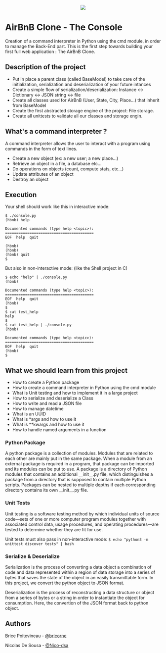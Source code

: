 <p align="center">
  <img src="https://github.com/bricorne/holbertonschool-AirBnB_clone/assets/124582867/76c9d1b9-4265-4073-8534-fb088aeb8c5d">
</p>

<h1> AirBnB Clone - The Console</h1>
Creation of a command interpreter in Python using the cmd module, in order to manage the Back-End part. This is the first step towards building your first full web application : The AirBnB Clone.

<h2> Description of the project</h2></p>

-  Put in place a parent class (called BaseModel) to take care of the initialization, serialization and deserialization of your future intances
-  Create a simple flow of serialization/deserialization: Instance <-> Dictionary <-> JSON string <-> file
-  Create all classes used for AirBnB (User, State, City, Place…) that inherit from BaseModel
-  Create the first abstracted storage engine of the project: File storage.
-  Create all unittests to validate all our classes and storage engin.

<h2> What's a command interpreter ?</h2></p>
A command interpreter allows the user to interact with a program using commands in the form of text lines.

-  Create a new object (ex: a new user; a new place...)
-  Retrieve an object in a file, a database etc...
-  Do operations on objects (count, compute stats, etc...)
-  Update attributes of an object
-  Destroy an object

<h2> Execution</h2></p>
Your shell should work like this in interactive mode:

```
$ ./console.py
(hbnb) help

Documented commands (type help <topic>):
========================================
EOF  help  quit

(hbnb) 
(hbnb) 
(hbnb) quit
$
```
But also in non-interactive mode: (like the Shell project in C)

```
$ echo "help" | ./console.py
(hbnb)

Documented commands (type help <topic>):
========================================
EOF  help  quit
(hbnb) 
$
$ cat test_help
help
$
$ cat test_help | ./console.py
(hbnb)

Documented commands (type help <topic>):
========================================
EOF  help  quit
(hbnb) 
$
```

<h2> What we should learn from this project</h2></p>

- How to create a Python package
- How to create a command interpreter in Python using the cmd module
- What is Unit testing and how to implement it in a large project
- How to serialize and deserialize a Class
- How to write and read a JSON file
- How to manage datetime
- What is an UUID
- What is *args and how to use it
- What is **kwargs and how to use it
- How to handle named arguments in a function

<h3> Python Package</h3>
A python package is a collection of modules. Modules that are related to each other are mainly put in the same package. When a module from an external package is required in a program, that package can be imported and its modules can be put to use.
A package is a directory of Python modules that contains an additional __init__.py file, which distinguishes a package from a directory that is supposed to contain multiple Python scripts. Packages can be nested to multiple depths if each corresponding directory contains its own __init__.py file.

<h3> Unit Tests</h3>
Unit testing is a software testing method by which individual units of source code—sets of one or more computer program modules together with associated control data, usage procedures, and operating procedures—are tested to determine whether they are fit for use.

Unit tests must also pass in non-interactive mode: `$ echo "python3 -m unittest discover tests" | bash`

<h3> Serialize & Deserialize</h3>
Serialization is the process of converting a data object a combination of code and data represented within a region of data storage into a series of bytes that saves the state of the object in an easily transmittable form. In this project, we convert the python object to JSON format.

Deserialization is the process of reconstructing a data structure or object from a series of bytes or a string in order to instantiate the object for consumption. Here, the convertion of the JSON format back to python object.

<h2>Authors</h2></p>

Brice Poitevineau - [@bricorne](https://github.com/bricorne)<br>

Nicolas De Sousa - [@Nico-dsa](https://github.com/Nico-dsa)<br> 
